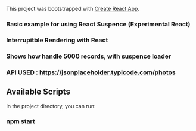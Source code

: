 This project was bootstrapped with [Create React App](https://github.com/facebook/create-react-app).

### Basic example for using React Suspence (Experimental React)

### Interrupitble Rendering with React
### Shows how handle 5000 records, with suspence loader
### API USED : https://jsonplaceholder.typicode.com/photos
## Available Scripts

In the project directory, you can run:

### npm start 
